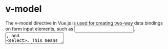 # v-model

The v-model directive in Vue.js is used for creating two-way data bindings on form input elements, such as <input>, <textarea>, and <select>. This means that the data can be updated in the component when the user inputs something, and the UI will update if the data in the component changes.

- [@article@Form Input Bindings](https://vuejs.org/guide/essentials/forms.html)
